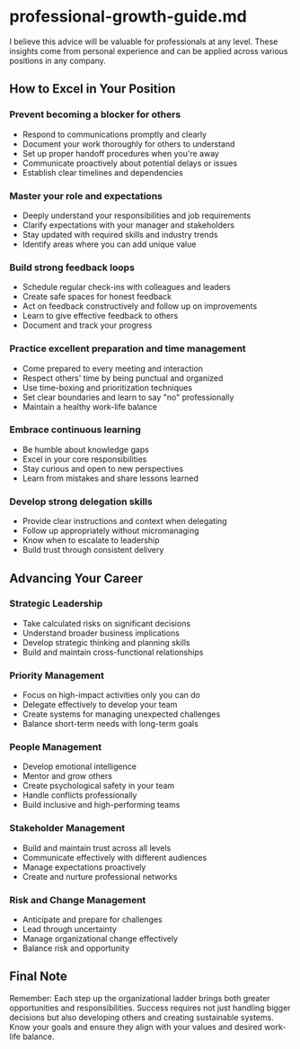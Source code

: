 # professional-growth-guide.md

I believe this advice will be valuable for professionals at any level. These insights come from personal experience and can be applied across various positions in any company.

## How to Excel in Your Position

### Prevent becoming a blocker for others
* Respond to communications promptly and clearly
* Document your work thoroughly for others to understand
* Set up proper handoff procedures when you're away
* Communicate proactively about potential delays or issues
* Establish clear timelines and dependencies

### Master your role and expectations
* Deeply understand your responsibilities and job requirements
* Clarify expectations with your manager and stakeholders
* Stay updated with required skills and industry trends
* Identify areas where you can add unique value

### Build strong feedback loops
* Schedule regular check-ins with colleagues and leaders
* Create safe spaces for honest feedback
* Act on feedback constructively and follow up on improvements
* Learn to give effective feedback to others
* Document and track your progress

### Practice excellent preparation and time management
* Come prepared to every meeting and interaction
* Respect others' time by being punctual and organized
* Use time-boxing and prioritization techniques
* Set clear boundaries and learn to say "no" professionally
* Maintain a healthy work-life balance

### Embrace continuous learning
* Be humble about knowledge gaps
* Excel in your core responsibilities
* Stay curious and open to new perspectives
* Learn from mistakes and share lessons learned

### Develop strong delegation skills
* Provide clear instructions and context when delegating
* Follow up appropriately without micromanaging
* Know when to escalate to leadership
* Build trust through consistent delivery

## Advancing Your Career

### Strategic Leadership
* Take calculated risks on significant decisions
* Understand broader business implications
* Develop strategic thinking and planning skills
* Build and maintain cross-functional relationships

### Priority Management
* Focus on high-impact activities only you can do
* Delegate effectively to develop your team
* Create systems for managing unexpected challenges
* Balance short-term needs with long-term goals

### People Management
* Develop emotional intelligence
* Mentor and grow others
* Create psychological safety in your team
* Handle conflicts professionally
* Build inclusive and high-performing teams

### Stakeholder Management
* Build and maintain trust across all levels
* Communicate effectively with different audiences
* Manage expectations proactively
* Create and nurture professional networks

### Risk and Change Management
* Anticipate and prepare for challenges
* Lead through uncertainty
* Manage organizational change effectively
* Balance risk and opportunity

## Final Note

Remember: Each step up the organizational ladder brings both greater opportunities and responsibilities. Success requires not just handling bigger decisions but also developing others and creating sustainable systems. Know your goals and ensure they align with your values and desired work-life balance.
